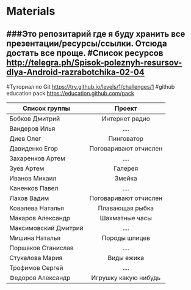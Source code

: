 # Materials
###Это репозитарий где я буду хранить все презентации/ресурсы/ссылки. Отсюда достать все проще.
#Список ресурсов
http://telegra.ph/Spisok-poleznyh-resursov-dlya-Android-razrabotchika-02-04
-----------------
#Туториал по Git
https://try.github.io/levels/1/challenges/1
#github education pack
https://education.github.com/pack

| Список группы  | Проект |
| ------------- |:-------------:|
|Бобков Дмитрий | Интернет радио |
|Вандеров Илья  | .... |
|Диев Олег      | Пинговатор |
|Давиденко Егор  | Поговаривают отчислен |
|Захаренков Артем | .... |
|Зуев Артем      | Галерея |
|Иванов Михаил   | Змейка |
|Каненков Павел  | .... |
|Лахов Вадим     | Поговаривают отчислен |
|Ковалева Наталья | Плавающая рыбка |
|Макаров Александр | Шахматные часы |
|Максимовский Дмитрий | .... |
|Мишина Наталья  | Породы шпицев |
|Поршаков Станислав | .... |
|Стукалова Мария    | Виды ежика |
|Трофимов Сергей    | .... |
|Федоров Александр  | Игрушку какую нибудь |
